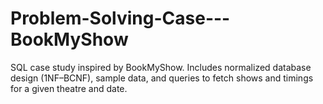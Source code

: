 # Problem-Solving-Case---BookMyShow
SQL case study inspired by BookMyShow. Includes normalized database design (1NF–BCNF), sample data, and queries to fetch shows and timings for a given theatre and date.
